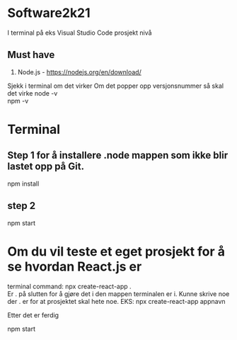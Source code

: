 # Software2k21

I terminal på eks Visual Studio Code
prosjekt nivå
## Must have
1. Node.js - https://nodejs.org/en/download/

Sjekk i terminal om det virker
Om det popper opp versjonsnummer så skal det virke
node -v                                                                    
npm -v


# Terminal
## Step 1 for å installere .node mappen som ikke blir lastet opp på Git.
npm install

## step 2
npm start

# Om du vil teste et eget prosjekt for å se hvordan React.js er
terminal command: npx create-react-app .                                          
Er . på slutten for å gjøre det i den mappen terminalen er i. Kunne skrive noe der . er for at prosjektet skal hete noe.
EKS: npx create-react-app appnavn

Etter det er ferdig

npm start

